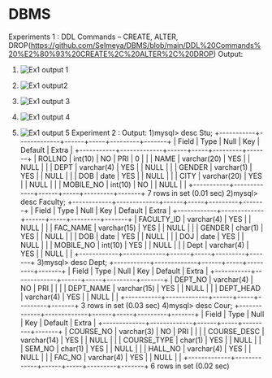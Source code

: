 # DBMS
Experiments 1 : DDL Commands – CREATE, ALTER, DROP(https://github.com/Selmeya/DBMS/blob/main/DDL%20Commands%20%E2%80%93%20CREATE%2C%20ALTER%2C%20DROP)
Output:
   
   1) ![Ex1 output 1](https://user-images.githubusercontent.com/112368898/194228232-18088837-96e0-45a9-9847-cb8972c634ff.png)
   
  2)  ![Ex1 output2](https://user-images.githubusercontent.com/112368898/194229246-ca792c1a-f50c-4063-92ab-af7aa8d3b36f.png)
  3)  ![Ex1 output 3](https://user-images.githubusercontent.com/112368898/194229337-ef623d61-0456-4ace-bb3b-0352e537d9fb.png)
  4)  ![Ex1 output 4](https://user-images.githubusercontent.com/112368898/194229504-735baa6c-29a0-44b9-8593-a3753be40275.png)
  5)  ![Ex1 output 5](https://user-images.githubusercontent.com/112368898/194229616-e5166a61-3dfa-45f4-98ec-7896bf8c67a4.png)
Experiment 2 : 
Output:
 1)mysql> desc Stu;
+-----------+-------------+------+-----+---------+-------+
| Field     | Type        | Null | Key | Default | Extra |
+-----------+-------------+------+-----+---------+-------+
| ROLLNO    | int(10)     | NO   | PRI | 0       |       |
| NAME      | varchar(20) | YES  |     | NULL    |       |
| DEPT      | varchar(4)  | YES  |     | NULL    |       |
| GENDER    | varchar(1)  | YES  |     | NULL    |       |
| DOB       | date        | YES  |     | NULL    |       |
| CITY      | varchar(20) | YES  |     | NULL    |       |
| MOBILE_NO | int(10)     | NO   |     | NULL    |       |
+-----------+-------------+------+-----+---------+-------+
7 rows in set (0.01 sec)
2)mysql> desc Faculty;
+------------+-------------+------+-----+---------+-------+
| Field      | Type        | Null | Key | Default | Extra |
+------------+-------------+------+-----+---------+-------+
| FACULTY_ID | varchar(4)  | YES  |     | NULL    |       |
| FAC_NAME   | varchar(15) | YES  |     | NULL    |       |
| GENDER     | char(1)     | YES  |     | NULL    |       |
| DOB        | date        | YES  |     | NULL    |       |
| DOJ        | date        | YES  |     | NULL    |       |
| MOBILE_NO  | int(10)     | YES  |     | NULL    |       |
| Dept       | varchar(4)  | YES  |     | NULL    |       |
+------------+-------------+------+-----+---------+-------+
3)mysql> desc Dept;
+-----------+-------------+------+-----+---------+-------+
| Field     | Type        | Null | Key | Default | Extra |
+-----------+-------------+------+-----+---------+-------+
| DEPT_NO   | varchar(4)  | NO   | PRI |         |       |
| DEPT_NAME | varchar(15) | YES  |     | NULL    |       |
| DEPT_HEAD | varchar(4)  | YES  |     | NULL    |       |
+-----------+-------------+------+-----+---------+-------+
3 rows in set (0.03 sec)
4)mysql> desc Cour;
+-------------+-------------+------+-----+---------+-------+
| Field       | Type        | Null | Key | Default | Extra |
+-------------+-------------+------+-----+---------+-------+
| COURSE_NO   | varchar(3)  | NO   | PRI |         |       |
| COURSE_DESC | varchar(14) | YES  |     | NULL    |       |
| COURSE_TYPE | char(1)     | YES  |     | NULL    |       |
| SEM_NO      | char(1)     | YES  |     | NULL    |       |
| HALL_NO     | varchar(4)  | YES  |     | NULL    |       |
| FAC_NO      | varchar(4)  | YES  |     | NULL    |       |
+-------------+-------------+------+-----+---------+-------+
6 rows in set (0.02 sec)

